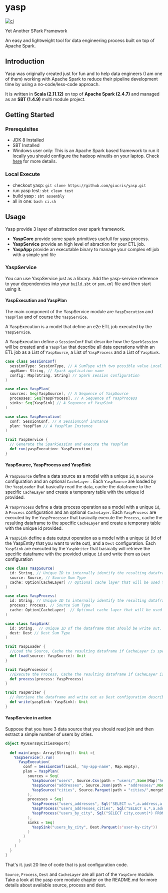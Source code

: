 # yasp

[![ci](https://github.com/giucris/yasp/actions/workflows/ci.yml/badge.svg?branch=develop)](https://github.com/giucris/yasp/actions/workflows/ci.yml)

Yet Another SPark Framework

An easy and lightweight tool for data engineering process built on top of Apache Spark.

## Introduction

Yasp was originally created just for fun and to help data engineers (I am one of them) working with Apache Spark to
reduce their pipeline development time by using a no-code/less-code approach.

It is written in **Scala (2.11.12)** on top of **Apache Spark (2.4.7)** and managed as an **SBT (1.4.9)** multi module
project.

## Getting Started

### Prerequisites

* JDK 8 Installed
* SBT Installed
* Windows user only: This is an Apache Spark based framework to run it locally you should configure the hadoop winutils
  on your laptop. Check [here](https://github.com/steveloughran/winutils) for more details.

### Local Execute

* checkout yasp: `git clone https://github.com/giucris/yasp.git`
* run yasp test: `sbt clean test`
* build yasp : `sbt assembly`
* all in one: `bash ci.sh`

## Usage

Yasp provide 3 layer of abstraction over spark framework.

* **YaspCore** provide some spark primitives usefull for yasp process.
* **YaspService** provide an high level of abraction for your ETL job.
* **YaspApp** provide an executable binary to manage your complex etl job with a simple yml file

### YaspService

You can use YaspService just as a library. Add the yasp-service reference to your dependencies into your `build.sbt`
or `pom.xml` file and then start using it.

#### YaspExecution and YaspPlan

The main component of the YaspService module are `YaspExecution` and `YaspPlan` and of course the `YaspService`.

A YaspExecution is a model that define an e2e ETL job executed by the `YaspService`.

A YaspExecution define a `SessionConf` that describe how the `SparkSession` will be created and a `YaspPlan` that
describe all data operations within an ETL job as a List of `YaspSource`, a List of `YaspProcess` and a List
of `YaspSink`.

```scala
case class SessionConf(
  sessionType: SessionType, // A SumType with two possible value Local (for local session) Distributed (for cluster session)
  appName: String, // Spark application name
  config: Map[String, String] // Spark session configuration
)

case class YaspPlan(
  sources: Seq[YaspSource], // A Sequence of YaspSource
  processes: Seq[YaspProcess], // A Sequence of YaspProcess
  sinks: Seq[YaspSink] // A Sequence of YaspSink
)

case class YaspExecution(
  conf: SessionConf, // A SessionConf instance
  plan: YaspPlan // A YaspPlan Instance
)

trait YaspService {
  // Generate the SparkSession and execute the YaspPlan
  def run(yaspExecution: YaspExecution)
}
```

#### YaspSource, YaspProcess and YaspSink

A `YaspSource` define a data source as a model with a unique `id`, a `Source` configuration and an optional `CacheLayer`
. Each `YaspSource` are loaded by the `YaspLoader` that basically read the data, cache the dataframe to the
specific `CacheLayer` and create a temporary table with the unique id provided.

A `YaspProcess` define a data process operation as a model with a unique `id`, a `Process` configuration and an
optional `CacheLayer`. Each `YaspProcess` are executed by the `YaspProcessor` that basically execute the `Process`,
cache the resulting dataframe to the specific `CacheLayer` and create a temporary table with the unique id provided.

A `YaspSink` define a data output operation as a model with a unique `id` (id of the YaspEntity that you want to write
out), and a `Dest` configuration. Each `YaspSink` are executed by the `YaspWriter` that basically will retrieve the
specific dataframe with the provided unique `id` and write them as `Dest` configuration

```scala
case class YaspSource(
  id: String, // Unique ID to internally identify the resulting dataframe
  source: Source, // Source Sum Type
  cache: Option[CacheLayer] // Optional cache layer that will be used to cache resulting dataframe
)

case class YaspProcess(
  id: String, // Unique ID to internally identify the resulting dataframe
  process: Process, // Source Sum Type
  cache: Option[CacheLayer]  // Optional cache layer that will be used to cache resulting dataframe
)

case class YaspSink(
  id: String,  // Unique ID of the dataframe that should be write out.
  dest: Dest // Dest Sum Type
)

trait YaspLoader {
  //Load the Source, Cache the resulting dataframe if CacheLayer is specified and register the dataframe as temporary view
  def load(source: YaspSource): Unit
}

trait YaspProcessor {
  //Execute the Process, Cache the resulting dataframe if CacheLayer is specified and register the dataframe as temporary view
  def process(process: YaspProcess)
}

trait YaspWriter {
  // Retrieve the dataframe and write out as Dest configuration describe.
  def write(yaspSink: YaspSink): Unit
}
```


#### YaspService in action

Suppose that you have 3 data source that you should read join and then extract a simple number of users by cities.

```scala
object MyUsersByCitiesReport{
  
  def main(args: Array[String]): Unit ={
    YaspService().run(
      YaspExecution(
        conf = SessionConf(Local, "my-app-name", Map.empty),
        plan = YaspPlan(
          sources = Seq(
            YaspSource("users", Source.Csv(path = "users/",Some(Map("header"->"true"))),cache = None),
            YaspSource("addresses", Source.Json(path = "addresses/",None),cache = None),
            YaspSource("cities", Source.Parquet(path = "cities/",mergeSchema=false),cache = None)
          ),
          processes = Seq(
            YaspProcess("users_addresses", Sql("SELECT u.*,a.address,a.city_id FROM users u JOIN addresses a ON u.address_id=a.id"), None),
            YaspProcess("users_addresses_cities", Sql("SELECT u.*,a.address,a.city_id FROM users_addresses u JOIN cities c ON u.city_id=c.id"), None),
            YaspProcess("users_by_city", Sql("SELECT city,count(*) FROM users_addresses_cities GROUP BY city"), None)
          ),
          sinks = Seq(
            YaspSink("users_by_city", Dest.Parquet(s"user-by-city"))
          )
        )
      )
    )
  }
}

```

That's it. just 20 line of code that is just configuration code.


`Source`, `Process`, `Dest` and `CacheLayer` are all part of the `YaspCore` module. Take a look at the yasp core module 
chapter on the README.md for more details about available source, process and dest.